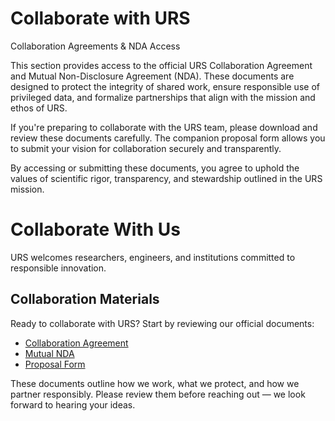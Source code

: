 # Collaborate with URS
Collaboration Agreements & NDA Access

This section provides access to the official URS Collaboration Agreement and Mutual Non-Disclosure Agreement (NDA). These documents are designed to protect the integrity of shared work, ensure responsible use of privileged data, and formalize partnerships that align with the mission and ethos of URS.

If you're preparing to collaborate with the URS team, please download and review these documents carefully. The companion proposal form allows you to submit your vision for collaboration securely and transparently.

By accessing or submitting these documents, you agree to uphold the values of scientific rigor, transparency, and stewardship outlined in the URS mission.

# Collaborate With Us

URS welcomes researchers, engineers, and institutions committed to responsible innovation.

<!-- 👇 Paste the snippet here 👇 -->

##  Collaboration Materials

Ready to collaborate with URS? Start by reviewing our official documents:

- [ Collaboration Agreement](/docs/URS_Collaboration_Agreement.pdf)
- [ Mutual NDA ](/docs/URS_NDA_FORM.pdf)
- [ Proposal Form ](/docs/URS_Collaboration_Proposal_Form.pdf)

These documents outline how we work, what we protect, and how we partner responsibly. Please review them before reaching out — we look forward to hearing your ideas.

